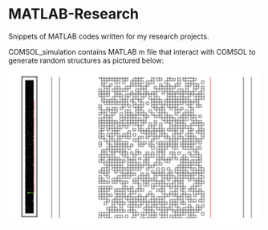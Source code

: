 # MATLAB-Research
Snippets of MATLAB codes written for my research projects.

COMSOL_simulation contains MATLAB m file that interact with COMSOL to generate random structures as pictured below:

![left](https://raw.githubusercontent.com/luoqiaoen/MATLAB-Research/branch/COMSOL_simulation/simulated_structure.png)
